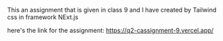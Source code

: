 This an assignment that is given in class 9 and I have created by Tailwind css in framework NExt.js

here's the link for the assignment: https://q2-cassignment-9.vercel.app/
